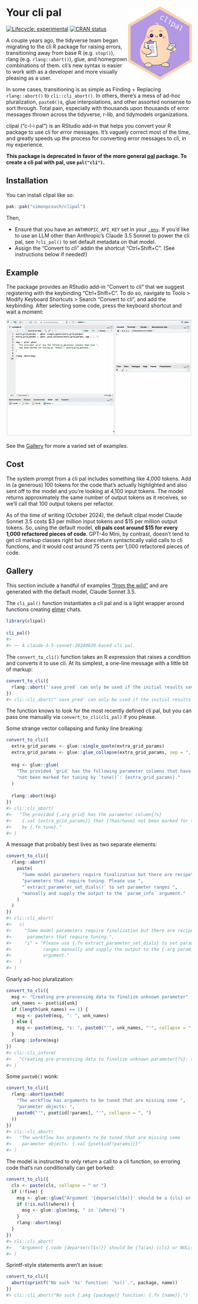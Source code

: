 
<!-- README.md is generated from README.Rmd. Please edit that file -->

# Your cli pal <img src="man/figures/logo.png" align="right" height="200" alt="" />

<!-- badges: start -->

[![Lifecycle:
experimental](https://img.shields.io/badge/lifecycle-experimental-orange.svg)](https://lifecycle.r-lib.org/articles/stages.html#experimental)
[![CRAN
status](https://www.r-pkg.org/badges/version/clipal)](https://CRAN.R-project.org/package=clipal)
<!-- badges: end -->

A couple years ago, the tidyverse team began migrating to the cli R
package for raising errors, transitioning away from base R
(e.g. `stop()`), rlang (e.g. `rlang::abort()`), glue, and homegrown
combinations of them. cli’s new syntax is easier to work with as a
developer and more visually pleasing as a user.

In some cases, transitioning is as simple as Finding + Replacing
`rlang::abort()` to `cli::cli_abort()`. In others, there’s a mess of
ad-hoc pluralization, `paste0()`s, glue interpolations, and other
assorted nonsense to sort through. Total pain, especially with thousands
upon thousands of error messages thrown across the tidyverse, r-lib, and
tidymodels organizations.

clipal (“c-l-i pal”) is an RStudio add-in that helps you convert your R
package to use cli for error messages. It’s vaguely correct most of the
time, and greatly speeds up the process for converting error messages to
cli, in my experience.

**This package is deprecated in favor of the more general [pal](https://github.com/simonpcouch/pal) package. To create a cli pal with pal, use `pal("cli")`.**

## Installation

You can install clipal like so:

``` r
pak::pak("simonpcouch/clipal")
```

Then,

- Ensure that you have an `ANTHROPIC_API_KEY` set in your
  [`.env`](https://github.com/gaborcsardi/dotenv). If you’d like to use
  an LLM other than Anthropic’s Claude 3.5 Sonnet to power the cli pal,
  see `?cli_pal()` to set default metadata on that model.
- Assign the “Convert to cli” addin the shortcut “Ctrl+Shift+C”. (See
  instructions below if needed!)

## Example

The package provides an RStudio add-in “Convert to cli” that we suggest
registering with the keybinding “Ctrl+Shift+C”. To do so, navigate to
Tools \> Modify Keyboard Shortcuts \> Search “Convert to cli”, and add
the keybinding. After selecting some code, press the keyboard shortcut
and wait a moment:

![](inst/figs/addin.gif)

See the [Gallery](#gallery) for more a varied set of examples.

## Cost

The system prompt from a cli pal includes something like 4,000 tokens.
Add in (a generous) 100 tokens for the code that’s actually highlighted
and also sent off to the model and you’re looking at 4,100 input tokens.
The model returns approximately the same number of output tokens as it
receives, so we’ll call that 100 output tokens per refactor.

As of the time of writing (October 2024), the default clipal model
Claude Sonnet 3.5 costs \$3 per million input tokens and \$15 per
million output tokens. So, using the default model, **cli pals cost
around \$15 for every 1,000 refactored pieces of code**. GPT-4o Mini, by
contrast, doesn’t tend to get cli markup classes right but *does* return
syntactically valid calls to cli functions, and it would cost around 75
cents per 1,000 refactored pieces of code.

## Gallery

This section include a handful of examples [“from the
wild”](https://github.com/tidymodels/tune/blob/f8d734ac0fa981fae3a87ed2871a46e9c40d509d/R/checks.R)
and are generated with the default model, Claude Sonnet 3.5.

The `cli_pal()` function instantiates a cli pal and is a light wrapper
around functions creating [elmer](https://github.com/hadley/elmer)
chats.

``` r
library(clipal)

cli_pal()
#> 
#> ── A claude-3-5-sonnet-20240620-based cli pal.
```

The `convert_to_cli()` function takes an R expression that raises a
condition and converts it to use cli. At its simplest, a one-line
message with a little bit of markup:

``` r
convert_to_cli({
  rlang::abort("`save_pred` can only be used if the initial results saved predictions.")
})
#> cli::cli_abort("`save_pred` can only be used if the initial results saved predictions.")
```

The function knows to look for the most recently defined cli pal, but
you can pass one manually via `convert_to_cli(cli_pal)` if you please.

Some strange vector collapsing and funky line breaking:

``` r
convert_to_cli({
  extra_grid_params <- glue::single_quote(extra_grid_params)
  extra_grid_params <- glue::glue_collapse(extra_grid_params, sep = ", ")

  msg <- glue::glue(
    "The provided `grid` has the following parameter columns that have ",
    "not been marked for tuning by `tune()`: {extra_grid_params}."
  )

  rlang::abort(msg)
})
#> cli::cli_abort(
#>   "The provided {.arg grid} has the parameter column{?s} 
#>    {.val {extra_grid_params}} that {?has/have} not been marked for tuning 
#>    by {.fn tune}."
#> )
```

A message that probably best lives as two separate elements:

``` r
convert_to_cli({
  rlang::abort(
    paste(
      "Some model parameters require finalization but there are recipe",
      "parameters that require tuning. Please use ",
      "`extract_parameter_set_dials()` to set parameter ranges ",
      "manually and supply the output to the `param_info` argument."
    )
  )
})
#> cli::cli_abort(
#>   c(
#>     "Some model parameters require finalization but there are recipe
#>      parameters that require tuning.",
#>     "i" = "Please use {.fn extract_parameter_set_dials} to set parameter
#>            ranges manually and supply the output to the {.arg param_info}
#>            argument."
#>   )
#> )
```

Gnarly ad-hoc pluralization:

``` r
convert_to_cli({
  msg <- "Creating pre-processing data to finalize unknown parameter"
  unk_names <- pset$id[unk]
  if (length(unk_names) == 1) {
    msg <- paste0(msg, ": ", unk_names)
  } else {
    msg <- paste0(msg, "s: ", paste0("'", unk_names, "'", collapse = ", "))
  }
  rlang::inform(msg)
})
#> cli::cli_inform(
#>   "Creating pre-processing data to finalize unknown parameter{?s}: {unk_names}"
#> )
```

Some `paste0()` wonk:

``` r
convert_to_cli({
  rlang::abort(paste0(
    "The workflow has arguments to be tuned that are missing some ",
    "parameter objects: ",
    paste0("'", pset$id[!params], "'", collapse = ", ")
  ))
})
#> cli::cli_abort(
#>   "The workflow has arguments to be tuned that are missing some 
#>    parameter objects: {.val {pset$id[!params]}}"
#> )
```

The model is instructed to only return a call to a cli function, so
erroring code that’s run conditionally can get borked:

``` r
convert_to_cli({
  cls <- paste(cls, collapse = " or ")
  if (!fine) {
    msg <- glue::glue("Argument '{deparse(cl$x)}' should be a {cls} or NULL")
    if (!is.null(where)) {
      msg <- glue::glue(msg, " in `{where}`")
    }
    rlang::abort(msg)
  }
})
#> cli::cli_abort(
#>   "Argument {.code {deparse(cl$x)}} should be {?a/an} {cls} or NULL{?in {where}}."
#> )
```

Sprintf-style statements aren’t an issue:

``` r
convert_to_cli({
  abort(sprintf("No such '%s' function: `%s()`.", package, name))
})
#> cli::cli_abort("No such {.pkg {package}} function: {.fn {name}}.")
```
